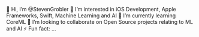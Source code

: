 👋 Hi, I’m @StevenGrobler
👀 I’m interested in iOS Development, Apple Frameworks, Swift, Machine Learning and AI
🌱 I’m currently learning CoreML
💞️ I’m looking to collaborate on Open Source projects relating to ML and AI
⚡ Fun fact: ...

<!---
StevenGrobler/StevenGrobler is a ✨ special ✨ repository because its `README.md` (this file) appears on your GitHub profile.
You can click the Preview link to take a look at your changes.
--->
